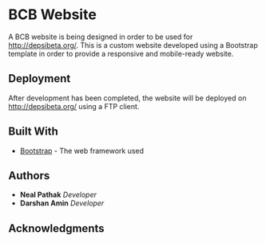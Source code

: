 # BCB Website

A BCB website is being designed in order to be used for http://depsibeta.org/. This is a custom website developed using a Bootstrap template in order to provide a responsive and mobile-ready website. 

## Deployment

After development has been completed, the website will be deployed on http://depsibeta.org/ using a FTP client. 

## Built With

* [Bootstrap](http://getbootstrap.com/) - The web framework used

## Authors

* **Neal Pathak** *Developer*
* **Darshan Amin** *Developer*

## Acknowledgments

